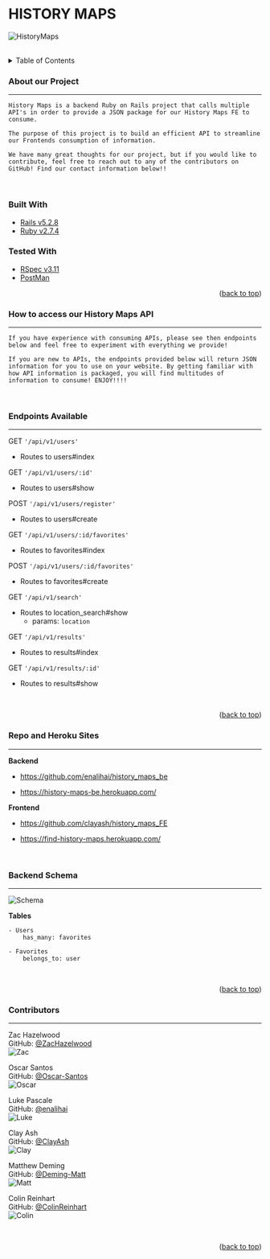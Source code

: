 # HISTORY MAPS

![HistoryMaps](./pictures/history_maps.png)  
<br>

<!-- TABLE OF CONTENTS -->
<details>
  <summary>Table of Contents</summary>
  <ol>
    <li>
      <a href="#about-our-project">About Our Project</a>
      <ul>
        <li><a href="#built-with">Built With</a></li>
        <li><a href="#tested-with">Tested With</a></li>
      </ul>
    </li>
    <li>
      <a href="#how-to-access-our-history-maps-api">How to Access Our History Maps API</a>
      <ul>
        <li><a href="#endpoints-available">Endpoints Available</a></li>
        <li><a href="#repo-and-heroku-sites">Repo and Heroku Sites</a></li>
        <li><a href="#backend-schema">Backend Schema</a></li>
      </ul>
    </li>
    <li><a href="#contributors">Contributors</a></li>
  </ol>  
</details>

<!-- ABOUT OUR PROJECT -->
### About our Project
---
```
History Maps is a backend Ruby on Rails project that calls multiple API's in order to provide a JSON package for our History Maps FE to consume.  

The purpose of this project is to build an efficient API to streamline our Frontends consumption of information.  

We have many great thoughts for our project, but if you would like to contribute, feel free to reach out to any of the contributors on GitHub! Find our contact information below!!
```
<br>

### Built With

  * [Rails v5.2.8](https://rubyonrails.org/)
  * [Ruby v2.7.4](https://www.ruby-lang.org/en/)

### Tested With

* [RSpec v3.11](https://rspec.info/)
* [PostMan](https://www.postman.com/)

<p align="right">(<a href="#top">back to top</a>)</p>

<!-- HOW TO ACCESS OUR HISTORY MAPS API -->
### How to access our History Maps API
---
```
If you have experience with consuming APIs, please see then endpoints below and feel free to experiment with everything we provide!  

If you are new to APIs, the endpoints provided below will return JSON information for you to use on your website. By getting familiar with how API information is packaged, you will find multitudes of information to consume! ENJOY!!!!
```  
<br>

### Endpoints Available
---

GET ```'/api/v1/users'```  
- Routes to users#index

GET ```'/api/v1/users/:id'```  
- Routes to users#show

POST ```'/api/v1/users/register'```  
- Routes to users#create  

GET ```'/api/v1/users/:id/favorites'```  
- Routes to favorites#index

POST ```'/api/v1/users/:id/favorites'```  
- Routes to favorites#create

GET ```'/api/v1/search'```  
- Routes to location_search#show
  * params: `location`

GET ```'/api/v1/results'```
- Routes to results#index

GET ```'/api/v1/results/:id'```
- Routes to results#show

<br>

<p align="right">(<a href="#top">back to top</a>)</p>

### Repo and Heroku Sites
---
__Backend__

- https://github.com/enalihai/history_maps_be

- https://history-maps-be.herokuapp.com/

__Frontend__

- https://github.com/clayash/history_maps_FE

- https://find-history-maps.herokuapp.com/  
<br>

### Backend Schema
---
![Schema](./pictures/schema_2.png)  

__Tables__  

    - Users
        has_many: favorites

    - Favorites
        belongs_to: user

<br>
<p align="right">(<a href="#top">back to top</a>)</p>

<!-- CONTRIBUTORS -->
### Contributors
---
Zac Hazelwood  
GitHub: [@ZacHazelwood](https://github.com/ZacHazelwood)  
![Zac](./pictures/zac.png)  

Oscar Santos  
GitHub: [@Oscar-Santos](https://github.com/Oscar-Santos)   
![Oscar](./pictures/oscar.png)  

Luke Pascale  
GitHub: [@enalihai](https://github.com/enalihai)  
![Luke](./pictures/luke.png)  

Clay Ash  
GitHub: [@ClayAsh](https://github.com/ClayAsh)  
![Clay](./pictures/clay.png)  

Matthew Deming  
GitHub: [@Deming-Matt](https://github.com/Deming-Matt)  
![Matt](./pictures/matt.png)  

Colin Reinhart  
GitHub: [@ColinReinhart](https://github.com/ColinReinhart)    
![Colin](./pictures/colin.png)

<br>
<p align="right">(<a href="#top">back to top</a>)</p>
